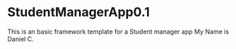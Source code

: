 # StudentManagerApp0.1
This is an basic framework template for a Student manager app
My Name is Daniel C.